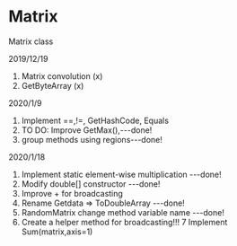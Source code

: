 # Matrix
Matrix class


2019/12/19
1. Matrix convolution (x)
2. GetByteArray (x)

2020/1/9
1. Implement ==,!=, GetHashCode, Equals
2. TO DO: Improve GetMax(),---done!
3. group methods using regions---done!

2020/1/18
1. Implement static element-wise multiplication ---done!
2. Modify double[] constructor ---done!
3. Improve + for broadcasting
4. Rename Getdata => ToDoubleArray ---done!
5. RandomMatrix change method variable name ---done!
6. Create a helper method for broadcasting!!!
7 Implement Sum(matrix,axis=1)
